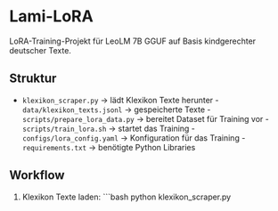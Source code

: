 # Lami-LoRA
LoRA-Training-Projekt für LeoLM 7B GGUF auf Basis kindgerechter deutscher Texte.
## Struktur
- `klexikon_scraper.py` → lädt Klexikon Texte herunter - `data/klexikon_texts.jsonl` → gespeicherte Texte - 
`scripts/prepare_lora_data.py` → bereitet Dataset für Training vor - `scripts/train_lora.sh` → startet das Training - 
`configs/lora_config.yaml` → Konfiguration für das Training - `requirements.txt` → benötigte Python Libraries
## Workflow
1. Klexikon Texte laden: ```bash python klexikon_scraper.py
